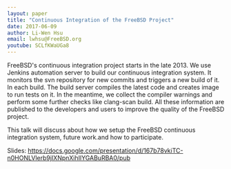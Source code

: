 ```yaml
---
layout: paper
title: "Continuous Integration of the FreeBSD Project"
date: 2017-06-09
author: Li-Wen Hsu
email: lwhsu@FreeBSD.org
youtube: SCLfKWaUGa8
---
```

FreeBSD's continuous integration project starts in the late 2013. We use
Jenkins automation server to build our continuous integration system. It
monitors the svn repository for new commits and triggers a new build of it. In
each build. The build server compiles the latest code and creates image to run
tests on it. In the meantime, we collect the compiler warnings and perform some
further checks like clang-scan build. All these information are published to
the developers and users to improve the quality of the FreeBSD project.

This talk will discuss about how we setup the FreeBSD continuous integration
system, future work.and how to participate.

Slides: https://docs.google.com/presentation/d/167b78vkiTC-n0HONLVlerb9jIXNpnXihIlYGABuRBA0/pub
